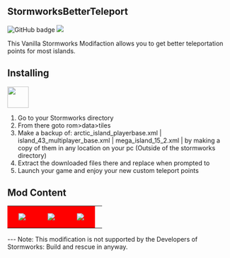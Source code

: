## StormworksBetterTeleport

<img src="https://img.shields.io/github/followers/DevItsMB?label=Followers&logo=GitHub&style=for-the-badge" alt="GitHub badge" /> <img src="https://img.shields.io/discord/627232712960507927?logo=discord&style=for-the-badge" /> 

This Vanilla Stormworks Modifaction allows you to get better teleportation points for most islands.


## Installing
[<img src="https://img.shields.io/github/downloads/DevItsMB/StormworksBetterTeleport/latest/total.svg?label=%E2%A4%93Download&style=plastic" height="48px" />](https://github.com/DevItsMB/StormworksBetterTeleport/releases/latest)

1. Go to your Stormworks directory
2. From there goto rom>data>tiles
3. Make a backup of: arctic_island_playerbase.xml | island_43_multiplayer_base.xml | mega_island_15_2.xml | by making a copy of them in any location on your pc (Outside of the stormworks directory)
4. Extract the downloaded files there and replace when prompted to
5. Launch your game and enjoy your new custom teleport points

## Mod Content
<table width="100%"> 
  <tr>
    <td style="width:50px; height:50px; background-color:red;text-align:center; vertical-align:middle">
    <img src="https://file.coffee/u/fqXRcWFJ1i.jpeg"  style="max-height:100%; max-width:100%"/>
    <td style="width:50px; height:40px; background-color:red;text-align:center; vertical-align:middle">
    <img src="https://file.coffee/u/sId6Y3UPmn.jpeg"  style="max-height:100%; max-width:100%"/>
    <td style="width:50px; height:40px; background-color:red;text-align:center; vertical-align:middle">
    <img src="https://file.coffee/u/uR6Hpvf_eq.jpeg"  style="max-height:100%; max-width:100%"/>
  <td  
  </tr>
</table>
---
Note: This modification is not supported by the Developers of Stormworks: Build and rescue in anyway.

